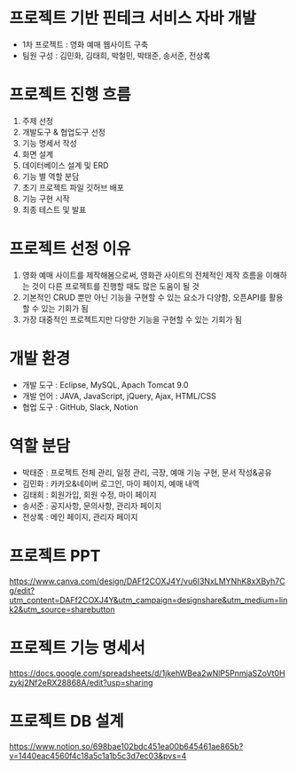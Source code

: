  # 프로젝트 기반 핀테크 서비스 자바 개발
 - 1차 프로젝트 : 영화 예매 웹사이트 구축
 - 팀원 구성 : 김민화, 김태희, 박철민, 박태준, 송서준, 전상록
 
 
 # 프로젝트 진행 흐름
 1. 주제 선정
 2. 개발도구 & 협업도구 선정
 3. 기능 명세서 작성
 4. 화면 설계
 5. 데이터베이스 설계 및 ERD
 6. 기능 별 역할 분담
 7. 초기 프로젝트 파일 깃허브 배포
 8. 기능 구현 시작
 9. 최종 테스트 및 발표
 
 # 프로젝트 선정 이유
 1. 영화 예매 사이트를 제작해봄으로써, 영화관 사이트의 전체적인 제작 흐름을 이해하는 것이 다른 프로젝트를 진행할 때도 많은 도움이 될 것
 2. 기본적인 CRUD 뿐만 아닌 기능을 구현할 수 있는 요소가 다양함, 오픈API를 활용할 수 있는 기회가 됨
 3. 가장 대중적인 프로젝트지만 다양한 기능을 구현할 수 있는 기회가 됨
 
 # 개발 환경
 - 개발 도구 : Eclipse, MySQL, Apach Tomcat 9.0
 - 개발 언어 : JAVA, JavaScript, jQuery, Ajax, HTML/CSS
 - 협업 도구 : GitHub, Slack, Notion

 # 역할 분담
 - 박태준 : 프로젝트 전체 관리, 일정 관리, 극장, 예매 기능 구현, 문서 작성&공유
 - 김민화 : 카카오&네이버 로그인, 마이 페이지, 예매 내역
 - 김태희 : 회원가입, 회원 수정, 마이 페이지
 - 송서준 : 공지사항, 문의사항, 관리자 페이지
 - 전상록 : 메인 페이지, 관리자 페이지

 # 프로젝트 PPT
https://www.canva.com/design/DAFf2COXJ4Y/vu6I3NxLMYNhK8xXByh7Cg/edit?utm_content=DAFf2COXJ4Y&utm_campaign=designshare&utm_medium=link2&utm_source=sharebutton

 # 프로젝트 기능 명세서
 https://docs.google.com/spreadsheets/d/1jkehWBea2wNlP5PnmjaSZoVt0Hzykj2Nf2eRX28868A/edit?usp=sharing
 
 # 프로젝트 DB 설계
 https://www.notion.so/698bae102bdc451ea00b645461ae865b?v=1440eac4560f4c18a5c1a1b5c3d7ec03&pvs=4
